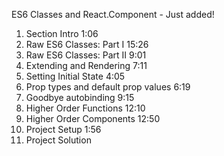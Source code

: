  ES6 Classes and React.Component - Just added!

1. Section Intro 1:06
2. Raw ES6 Classes: Part I 15:26
3. Raw ES6 Classes: Part II 9:01
4. Extending and Rendering 7:11
5. Setting Initial State 4:05
6. Prop types and default prop values 6:19
7. Goodbye autobinding 9:15
8. Higher Order Functions 12:10
9. Higher Order Components 12:50
10. Project Setup 1:56
11. Project Solution 